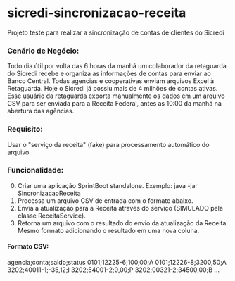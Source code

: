 # sicredi-sincronizacao-receita
Projeto teste para realizar a sincronização de contas de clientes do Sicredi


### Cenário de Negócio:
Todo dia útil por volta das 6 horas da manhã um colaborador da retaguarda do Sicredi recebe e organiza as informações de contas para enviar ao Banco Central. Todas agencias e cooperativas enviam arquivos Excel à Retaguarda. Hoje o Sicredi já possiu mais de 4 milhões de contas ativas.
Esse usuário da retaguarda exporta manualmente os dados em um arquivo CSV para ser enviada para a Receita Federal, antes as 10:00 da manhã na abertura das agências.

### Requisito:
Usar o "serviço da receita" (fake) para processamento automático do arquivo.

### Funcionalidade:
0. Criar uma aplicação SprintBoot standalone. Exemplo: java -jar SincronizacaoReceita <input-file>
1. Processa um arquivo CSV de entrada com o formato abaixo.
2. Envia a atualização para a Receita através do serviço (SIMULADO pela classe ReceitaService).
3. Retorna um arquivo com o resultado do envio da atualização da Receita. Mesmo formato adicionando o resultado em uma nova coluna.


#### Formato CSV:
agencia;conta;saldo;status
0101;12225-6;100,00;A
0101;12226-8;3200,50;A
3202;40011-1;-35,12;I
3202;54001-2;0,00;P
3202;00321-2;34500,00;B
...
